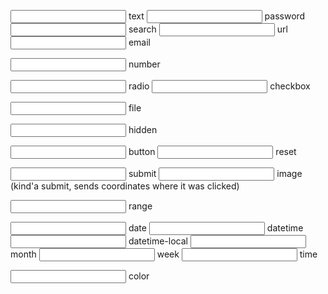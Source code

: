 <input> text
<input> password
<input> search
<input> url
<input> email

<input> number

<input> radio
<input> checkbox

<input> file

<input> hidden

<input> button
<input> reset

<input> submit
<input> image (kind'a submit, sends coordinates where it was clicked)

<input> range

<input> date
<input> datetime
<input> datetime-local
<input> month
<input> week
<input> time

<input> color



